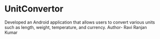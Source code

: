 # UnitConvertor
Developed an Android application that allows users to convert various units such as length, weight, temperature, and currency.
Author- Ravi Ranjan Kumar
